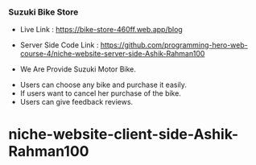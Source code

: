 ### Suzuki Bike Store

- Live Link : https://bike-store-460ff.web.app/blog
- Server Side Code Link : https://github.com/programming-hero-web-course-4/niche-website-server-side-Ashik-Rahman100

- We Are Provide Suzuki Motor Bike.

* Users can choose any bike and purchase it easily.
* If users want to cancel her purchase of the bike.
* Users can give feedback reviews.

# niche-website-client-side-Ashik-Rahman100
